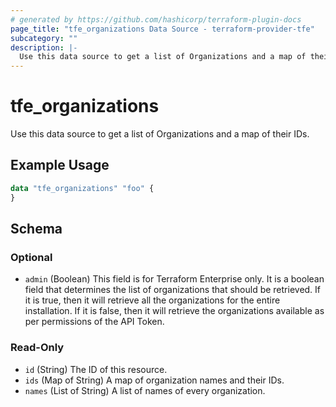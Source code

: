 ```yaml
---
# generated by https://github.com/hashicorp/terraform-plugin-docs
page_title: "tfe_organizations Data Source - terraform-provider-tfe"
subcategory: ""
description: |-
  Use this data source to get a list of Organizations and a map of their IDs.
---
```


# tfe_organizations

Use this data source to get a list of Organizations and a map of their IDs.

## Example Usage 

```terraform
data "tfe_organizations" "foo" {
}
```

<!-- schema generated by tfplugindocs -->
## Schema

### Optional

- `admin` (Boolean) This field is for Terraform Enterprise only. It is a boolean field that determines the list of organizations that should be retrieved. If it is true, then it will retrieve all the organizations for the entire installation. If it is false, then it will retrieve the organizations available as per permissions of the API Token.

### Read-Only

- `id` (String) The ID of this resource.
- `ids` (Map of String) A map of organization names and their IDs.
- `names` (List of String) A list of names of every organization.

